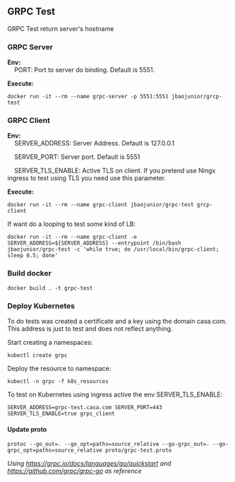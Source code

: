 ## GRPC Test

GRPC Test return server's hostname

### GRPC Server
**Env:**<br>
&nbsp;&nbsp;&nbsp;&nbsp;PORT: Port to server do binding. Default is 5551.

**Execute:**
```
docker run -it --rm --name grpc-server -p 5551:5551 jbaojunior/grcp-test
```

### GRPC Client
**Env:**<br>
&nbsp;&nbsp;&nbsp;&nbsp;SERVER_ADDRESS: Server Address. Default is 127.0.0.1<br>

&nbsp;&nbsp;&nbsp;&nbsp;SERVER_PORT: Server port. Default is 5551

&nbsp;&nbsp;&nbsp;&nbsp;SERVER_TLS_ENABLE: Active TLS on client. If you pretend use Ningx ingress to test using TLS you need use this parameter.

**Execute:**
```
docker run -it --rm --name grpc-client jbaojunior/grpc-test grcp-client
``` 

If want do a looping to test some kind of LB:
```
docker run -it --rm --name grpc-client -e SERVER_ADDRESS=${SERVER_ADDRESS} --entrypoint /bin/bash jbaojunior/grpc-test -c 'while true; do /usr/local/bin/grpc-client; sleep 0.5; done'
``` 

### Build docker
```
docker build . -t grpc-test
```

### Deploy Kubernetes
To do tests was created a certificate and a key using the domain casa.com. This address is just to test and does not reflect anything.

Start creating a namespaces:
```
kubectl create grpc
```

Deploy the resource to namespace:
```
kubectl -n grpc -f k8s_resources
```

To test on Kubernetes using ingress active the env SERVER_TLS_ENABLE:
```
SERVER_ADDRESS=grpc-test.casa.com SERVER_PORT=443 SERVER_TLS_ENABLE=true grpc_client
```

#### Update proto
```
protoc --go_out=. --go_opt=paths=source_relative --go-grpc_out=. --go-grpc_opt=paths=source_relative proto/grpc-test.proto
```

*Using https://grpc.io/docs/languages/go/quickstart and https://github.com/grpc/grpc-go as reference*
